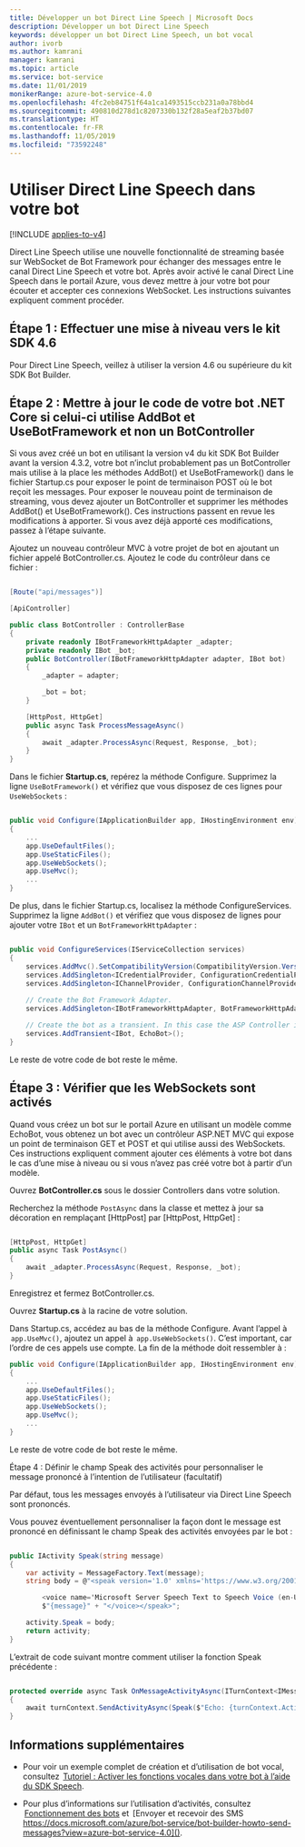 ```yaml
---
title: Développer un bot Direct Line Speech | Microsoft Docs
description: Développer un bot Direct Line Speech
keywords: développer un bot Direct Line Speech, un bot vocal
author: ivorb
ms.author: kamrani
manager: kamrani
ms.topic: article
ms.service: bot-service
ms.date: 11/01/2019
monikerRange: azure-bot-service-4.0
ms.openlocfilehash: 4fc2eb84751f64a1ca1493515ccb231a0a78bbd4
ms.sourcegitcommit: 490810d278d1c8207330b132f28a5eaf2b37bd07
ms.translationtype: HT
ms.contentlocale: fr-FR
ms.lasthandoff: 11/05/2019
ms.locfileid: "73592248"
---
```

# <a name="use-direct-line-speech-in-your-bot"></a>Utiliser Direct Line Speech dans votre bot

[!INCLUDE [applies-to-v4](includes/applies-to.md)]

Direct Line Speech utilise une nouvelle fonctionnalité de streaming basée sur WebSocket de Bot Framework pour échanger des messages entre le canal Direct Line Speech et votre bot. Après avoir activé le canal Direct Line Speech dans le portail Azure, vous devez mettre à jour votre bot pour écouter et accepter ces connexions WebSocket. Les instructions suivantes expliquent comment procéder.  

## <a name="step-1-upgrade-to-the-46-sdk"></a>Étape 1 : Effectuer une mise à niveau vers le kit SDK 4.6 

Pour Direct Line Speech, veillez à utiliser la version 4.6 ou supérieure du kit SDK Bot Builder. 

## <a name="step-2-update-your-net-core-bot-codeif-your-bot-uses-addbot-and-usebotframework-instead-of-a-botcontroller"></a>Étape 2 : Mettre à jour le code de votre bot .NET Core si celui-ci utilise AddBot et UseBotFramework et non un BotController 

Si vous avez créé un bot en utilisant la version v4 du kit SDK Bot Builder avant la version 4.3.2, votre bot n’inclut probablement pas un BotController mais utilise à la place les méthodes AddBot() et UseBotFramework() dans le fichier Startup.cs pour exposer le point de terminaison POST où le bot reçoit les messages. Pour exposer le nouveau point de terminaison de streaming, vous devez ajouter un BotController et supprimer les méthodes AddBot() et UseBotFramework(). Ces instructions passent en revue les modifications à apporter. Si vous avez déjà apporté ces modifications, passez à l’étape suivante. 

Ajoutez un nouveau contrôleur MVC à votre projet de bot en ajoutant un fichier appelé BotController.cs. Ajoutez le code du contrôleur dans ce fichier : 

```cs

[Route("api/messages")] 

[ApiController] 

public class BotController : ControllerBase 
{ 
    private readonly IBotFrameworkHttpAdapter _adapter; 
    private readonly IBot _bot; 
    public BotController(IBotFrameworkHttpAdapter adapter, IBot bot) 
    { 
        _adapter = adapter; 

        _bot = bot; 
    } 

    [HttpPost, HttpGet] 
    public async Task ProcessMessageAsync() 
    { 
        await _adapter.ProcessAsync(Request, Response, _bot); 
    } 
} 
```

Dans le fichier **Startup.cs**, repérez la méthode Configure. Supprimez la ligne `UseBotFramework()` et vérifiez que vous disposez de ces lignes pour `UseWebSockets` : 

```cs

public void Configure(IApplicationBuilder app, IHostingEnvironment env) 
{ 
    ... 
    app.UseDefaultFiles(); 
    app.UseStaticFiles(); 
    app.UseWebSockets(); 
    app.UseMvc(); 
    ... 
} 
```

De plus, dans le fichier Startup.cs, localisez la méthode ConfigureServices. Supprimez la ligne `AddBot()` et vérifiez que vous disposez de lignes pour ajouter votre `IBot` et un `BotFrameworkHttpAdapter` : 

```cs

public void ConfigureServices(IServiceCollection services) 
{ 
    services.AddMvc().SetCompatibilityVersion(CompatibilityVersion.Version_2_1); 
    services.AddSingleton<ICredentialProvider, ConfigurationCredentialProvider>(); 
    services.AddSingleton<IChannelProvider, ConfigurationChannelProvider>(); 
    
    // Create the Bot Framework Adapter. 
    services.AddSingleton<IBotFrameworkHttpAdapter, BotFrameworkHttpAdapter>(); 

    // Create the bot as a transient. In this case the ASP Controller is expecting an IBot. 
    services.AddTransient<IBot, EchoBot>(); 
} 
```

Le reste de votre code de bot reste le même. 

## <a name="step3-ensure-websockets-are-enabled"></a>Étape 3 : Vérifier que les WebSockets sont activés 

Quand vous créez un bot sur le portail Azure en utilisant un modèle comme EchoBot, vous obtenez un bot avec un contrôleur ASP.NET MVC qui expose un point de terminaison GET et POST et qui utilise aussi des WebSockets. Ces instructions expliquent comment ajouter ces éléments à votre bot dans le cas d’une mise à niveau ou si vous n’avez pas créé votre bot à partir d’un modèle. 

Ouvrez **BotController.cs** sous le dossier Controllers dans votre solution. 

Recherchez la méthode `PostAsync` dans la classe et mettez à jour sa décoration en remplaçant [HttpPost] par [HttpPost, HttpGet] : 

```cs

[HttpPost, HttpGet] 
public async Task PostAsync() 
{ 
    await _adapter.ProcessAsync(Request, Response, _bot); 
} 
```

Enregistrez et fermez BotController.cs. 

Ouvrez **Startup.cs** à la racine de votre solution. 

Dans Startup.cs, accédez au bas de la méthode Configure. Avant l’appel à  `app.UseMvc()`, ajoutez un appel à  `app.UseWebSockets()`. C’est important, car l’ordre de ces appels use compte. La fin de la méthode doit ressembler à : 

```cs
public void Configure(IApplicationBuilder app, IHostingEnvironment env) 
{ 
    ... 
    app.UseDefaultFiles(); 
    app.UseStaticFiles(); 
    app.UseWebSockets(); 
    app.UseMvc(); 
    ... 
} 

```
Le reste de votre code de bot reste le même. 

 

Étape 4 : Définir le champ Speak des activités pour personnaliser le message prononcé à l’intention de l’utilisateur (facultatif) 

Par défaut, tous les messages envoyés à l’utilisateur via Direct Line Speech sont prononcés.  

Vous pouvez éventuellement personnaliser la façon dont le message est prononcé en définissant le champ Speak des activités envoyées par le bot : 

```cs 

public IActivity Speak(string message) 
{ 
    var activity = MessageFactory.Text(message); 
    string body = @"<speak version='1.0' xmlns='https://www.w3.org/2001/10/synthesis' xml:lang='en-US'> 

        <voice name='Microsoft Server Speech Text to Speech Voice (en-US, JessaRUS)'>" + 
        $"{message}" + "</voice></speak>"; 

    activity.Speak = body; 
    return activity; 
} 
```

L’extrait de code suivant montre comment utiliser la fonction Speak précédente : 

```cs

protected override async Task OnMessageActivityAsync(ITurnContext<IMessageActivity> turnContext, CancellationToken cancellationToken) 
{ 
    await turnContext.SendActivityAsync(Speak($"Echo: {turnContext.Activity.Text}"), cancellationToken); 
} 
``` 

## <a name="additional-information"></a>Informations supplémentaires 

- Pour voir un exemple complet de création et d’utilisation de bot vocal, consultez  [Tutoriel : Activer les fonctions vocales dans votre bot à l’aide du SDK Speech](https://docs.microsoft.com/azure/cognitive-services/speech-service/tutorial-voice-enable-your-bot-speech-sdk). 

- Pour plus d’informations sur l’utilisation d’activités, consultez  [Fonctionnement des bots](https://docs.microsoft.com/azure/bot-service/bot-builder-basics) et  [Envoyer et recevoir des SMS https://docs.microsoft.com/azure/bot-service/bot-builder-howto-send-messages?view=azure-bot-service-4.0](). 

 
